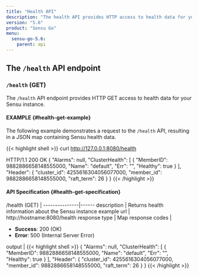 ```yaml
---
title: "Health API"
description: "The health API provides HTTP access to health data for your Sensu instance. Here’s a reference for the health API in Sensu Go, including examples for returning health information about your Sensu instance. Read on for the full reference."
version: "5.6"
product: "Sensu Go"
menu:
  sensu-go-5.6:
    parent: api
---
```


## The `/health` API endpoint

### `/health` (GET)

The `/health` API endpoint provides HTTP GET access to health data for your Sensu instance.

#### EXAMPLE {#health-get-example}

The following example demonstrates a request to the `/health` API, resulting in
a JSON map containing Sensu health data.

{{< highlight shell >}}
curl http://127.0.0.1:8080/health

HTTP/1.1 200 OK
{
  "Alarms": null,
  "ClusterHealth": [
    {
      "MemberID": 9882886658148555000,
      "Name": "default",
      "Err": "",
      "Healthy": true
    }
  ],
  "Header": {
    "cluster_id": 4255616304056077000,
    "member_id": 9882886658148555000,
    "raft_term": 26
  }
}
{{< /highlight >}}

#### API Specification {#health-get-specification}

/health (GET)  | 
---------------|------
description    | Returns health information about the Sensu instance
example url    | http://hostname:8080/health
response type  | Map
response codes | <ul><li>**Success**: 200 (OK)</li><li>**Error**: 500 (Internal Server Error)</li></ul>
output         | {{< highlight shell >}}
{
  "Alarms": null,
  "ClusterHealth": [
    {
      "MemberID": 9882886658148555000,
      "Name": "default",
      "Err": "",
      "Healthy": true
    }
  ],
  "Header": {
    "cluster_id": 4255616304056077000,
    "member_id": 9882886658148555000,
    "raft_term": 26
  }
}
{{< /highlight >}}
